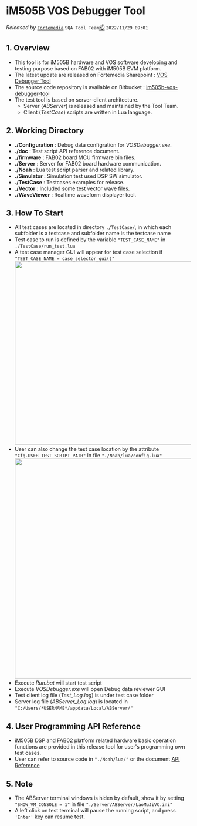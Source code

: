 # iM505B VOS Debugger Tool

*Released by* [`Fortemedia`](https://www.fortemedia.com/ "Listen and sound better. Anywhere!") `SQA Tool Team`<a href="mailto:qiangp@fortemedia.com" title="Email the developer">📫</a> `2022/11/29 09:01`

## 1. Overview

*   This tool is for iM505B hardware and VOS software developing and testing purpose based on FAB02 with iM505B EVM platform.
*   The latest update are released on Fortemedia Sharepoint : [VOS Debugger Tool](https://fortemediainc.sharepoint.com/\:f:/s/live_doc/products/Es-PAok8U21PqvLyUOIDTVABewVWI4Mnd_arzARIQlww4Q?e=vlkvkN "Click here to download")
*   The source code repository is available on Bitbucket : [im505b-vos-debugger-tool](https://bitbucket.org/teamfortemedia/im505b-vos-debugger-tool "Click here to download")
*   The test tool is based on server-client architecture.
    *   Server (*ABServer*) is released and maintained by the Tool Team.
    *   Client (*TestCase*) scripts are written in Lua language.

## 2. Working Directory

*   **./Configuration** : Debug data configration for *VOSDebugger.exe*.
*   **./doc** : Test script API reference document.
*   **./firmware** : FAB02 board MCU firmware bin files.
*   **./Server** : Server for FAB02 board hardware communication.
*   **./Noah** : Lua test script parser and related library.
*   **./Simulator** : Simulation test used DSP SW simulator.
*   **./TestCase** : Testcases examples for release.
*   **./Vector** : Included some test vector wave files.
*   **./WaveViewer** : Realtime waveform displayer tool.

## 3. How To Start

*   All test cases are located in directory `./TestCase/`, in which each subfolder is a testcase and subfolder name is the testcase name
*   Test case to run is defined by the variable `"TEST_CASE_NAME"` in `./TestCase/run_test.lua`
*   A test case manager GUI will appear for test case selection if `"TEST_CASE_NAME = case_selector_gui()"` <img src="https://note.youdao.com/yws/api/personal/file/WEBea528048e1b6baeda606f25d4c2dc724?method=download&shareKey=47abb6aead711be44f08cf1d1298caa3" width="500" />
*   User can also change the test case location by the attribute `"Cfg.USER_TEST_SCRIPT_PATH"` in file `"./Noah/lua/config.lua"` <img src="https://note.youdao.com/yws/api/personal/file/WEB07a429c290975488e0d4da2de4d3d88c?method=download&shareKey=750fbb3cbc8bec0a5bacd5da894f6ef3" width="600" />
*   Execute *Run.bat* will start test script
*   Execute *VOSDebugger.exe* will open Debug data reviewer GUI
*   Test client log file (*Test\_Log.log*) is under test case folder
*   Server log file (*ABServer\_Log.log*) is located in `"C:/Users/*USERNAME*/appdata/Local/ABServer/"`

## 4. User Programming API Reference

*   iM505B DSP and FAB02 platform related hardware basic operation functions are provided in this release tool for user's programming own test cases.
*   User can refer to source code in `"./Noah/lua/"` or the document [API Reference](./doc/api_ref_manual.html "a user programming API manual")

## 5. Note

*   The ABServer terminal windows is hiden by default, show it by setting `"SHOW_VM_CONSOLE = 1"` in file `"./Server/ABServer/LaoMuJiVC.ini"`
*   A left click on test terminal will pause the running script, and press `'Enter'` key can resume test.

